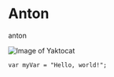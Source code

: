 # Anton
anton

![Image of Yaktocat](https://octodex.github.com/images/yaktocat.png)

```
var myVar = "Hello, world!";
```
